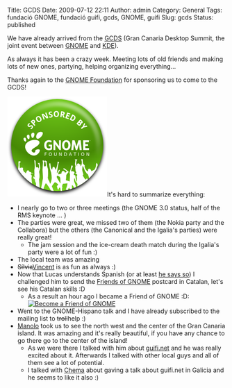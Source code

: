 Title: GCDS
Date: 2009-07-12 22:11
Author: admin
Category: General
Tags: fundació GNOME, fundació guifi, gcds, GNOME, guifi
Slug: gcds
Status: published

We have already arrived from the [GCDS](http://www.grancanariadesktopsummit.org/ "Website of the joint event of GNOME & KDE") (Gran Canaria Desktop Summit, the joint event between [GNOME](http://www.gnome.org/ "GNOME's website") and [KDE](http://www.kde.org/ "KDE's website ")).

As always it has been a crazy week. Meeting lots of old friends and making lots of new ones, partying, helping organizing everything...

Thanks again to the [GNOME Foundation](http://foundation.gnome.org/ "GNOME Foundation's website") for sponsoring us to come to the GCDS!

<img src="./wp-content/uploads/2009/06/sponsored-badge-shadow.png" title="sponsored-badge-shadow" class="aligncenter size-full wp-image-608" width="230" height="230" alt="sponsored-badge-shadow" />It's hard to summarize everything:

- I nearly go to two or three meetings (the GNOME 3.0 status, half of the RMS keynote ... )
- The parties were great, we missed two of them (the Nokia party and the Collabora) but the others (the Canonical and the Igalia's parties) were really great!
  - The jam session and the ice-cream death match during the Igalia's party were a lot of fun :)
- The local team was amazing
- <span style="text-decoration: line-through;">Sílvia</span>[Vincent](http://www.vuntz.net/journal/ "Vincent Untz's blog") is as fun as always :)
- Now that Lucas understands Spanish (or at least [he says so](http://blogs.gnome.org/lucasr/2009/07/06/gcds-2/ "Lucas Rocha's blog")) I challenged him to send the [Friends of GNOME](http://www.gnome.org/friends/ "Friends of GNOME website") postcard in Catalan, let's see his Catalan skills :D
  - As a result an hour ago I became a Friend of GNOME :D: [<img src="http://www.gnome.org/friends/banners/monthly.png" data-border="0" alt="Become a Friend of GNOME" />](http://www.gnome.org/friends/)
- Went to the GNOME-Hispano talk and I have already subscribed to the mailing list to <span style="text-decoration: line-through;">troll</span>help :)
- [Manolo](http://www.facebook.com/manolopm "Manolos profile on Facebook") took us to see the north west and the center of the Gran Canaria island. It was amazing and it's really beautiful, if you have any chance to go there go to the center of the island!
  - As we were there I talked with him about [guifi.net](http://guifi.net "Guifi.net website") and he was really excited about it. Afterwards I talked with other local guys and all of them see a lot of potential.
  - I talked with [Chema](http://blogs.igalia.com/chema/ "Chema's blog") about gaving a talk about guifi.net in Galicia and he seems to like it also :)

